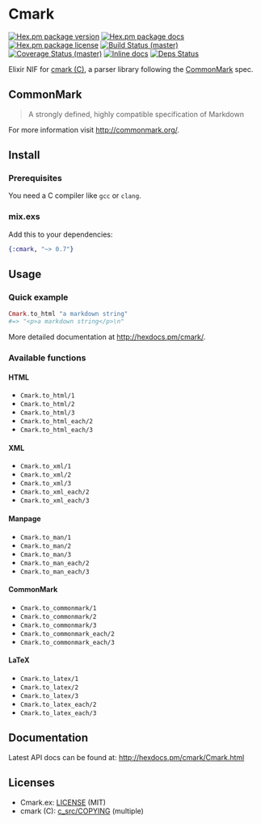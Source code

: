 # Cmark

[![Hex.pm package version](https://img.shields.io/hexpm/v/cmark.svg?style=flat-square)](https://hex.pm/packages/cmark)
[![Hex.pm package docs](https://img.shields.io/badge/hex-docs-orange.svg?style=flat-square)](http://hexdocs.pm/cmark/)
[![Hex.pm package license](https://img.shields.io/hexpm/l/cmark.svg?style=flat-square)](https://github.com/asaaki/cmark.ex/blob/master/LICENSE)
[![Build Status (master)](https://img.shields.io/travis/asaaki/cmark.ex/master.svg?style=flat-square)](https://travis-ci.org/asaaki/cmark.ex)
[![Coverage Status (master)](https://img.shields.io/coveralls/asaaki/cmark.ex/master.svg?style=flat-square)](https://coveralls.io/r/asaaki/cmark.ex)
[![Inline docs](http://inch-ci.org/github/asaaki/cmark.ex.svg?branch=master&style=flat-square)](http://inch-ci.org/github/asaaki/cmark.ex)
[![Deps Status](https://beta.hexfaktor.org/badge/all/github/asaaki/cmark.ex.svg)](https://beta.hexfaktor.org/github/asaaki/cmark.ex)

Elixir NIF for [cmark (C)](https://github.com/jgm/cmark), a parser library following the [CommonMark](http://commonmark.org/) spec.

## CommonMark

> A strongly defined, highly compatible specification of Markdown

For more information visit <http://commonmark.org/>.

## Install

### Prerequisites

You need a C compiler like `gcc` or `clang`.

### mix.exs

Add this to your dependencies:

```elixir
{:cmark, "~> 0.7"}
```

## Usage

### Quick example

```elixir
Cmark.to_html "a markdown string"
#=> "<p>a markdown string</p>\n"
```

More detailed documentation at <http://hexdocs.pm/cmark/>.

### Available functions

#### HTML

-   `Cmark.to_html/1`
-   `Cmark.to_html/2`
-   `Cmark.to_html/3`
-   `Cmark.to_html_each/2`
-   `Cmark.to_html_each/3`

#### XML

-   `Cmark.to_xml/1`
-   `Cmark.to_xml/2`
-   `Cmark.to_xml/3`
-   `Cmark.to_xml_each/2`
-   `Cmark.to_xml_each/3`

#### Manpage

-   `Cmark.to_man/1`
-   `Cmark.to_man/2`
-   `Cmark.to_man/3`
-   `Cmark.to_man_each/2`
-   `Cmark.to_man_each/3`

#### CommonMark

-   `Cmark.to_commonmark/1`
-   `Cmark.to_commonmark/2`
-   `Cmark.to_commonmark/3`
-   `Cmark.to_commonmark_each/2`
-   `Cmark.to_commonmark_each/3`

#### LaTeX

-   `Cmark.to_latex/1`
-   `Cmark.to_latex/2`
-   `Cmark.to_latex/3`
-   `Cmark.to_latex_each/2`
-   `Cmark.to_latex_each/3`

## Documentation

Latest API docs can be found at: <http://hexdocs.pm/cmark/Cmark.html>

## Licenses

-   Cmark.ex: [LICENSE](./LICENSE) (MIT)
-   cmark (C): [c_src/COPYING](./c_src/COPYING) (multiple)
